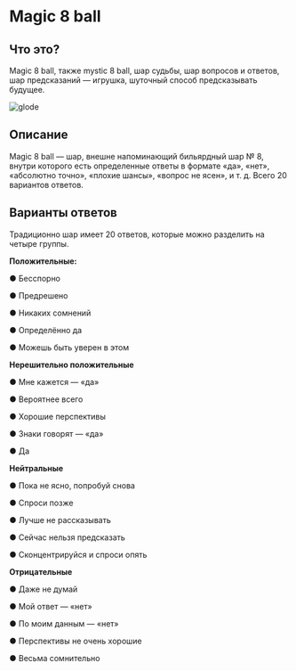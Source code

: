 # Magic 8 ball
## Что это?
Magic 8 ball, также mystic 8 ball, шар судьбы, шар вопросов и ответов, шар предсказаний — игрушка, шуточный способ предсказывать будущее.

![glode](https://user-images.githubusercontent.com/61190147/91641009-4d063580-ea2a-11ea-8193-b8886812a23a.jpeg)
## Описание
Magic 8 ball — шар, внешне напоминающий бильярдный шар № 8, внутри которого есть определенные ответы в формате «да», «нет», «абсолютно точно», «плохие шансы», «вопрос не ясен», и т. д. Всего 20 вариантов ответов.
## Варианты ответов
Традиционно шар имеет 20 ответов, которые можно разделить на четыре группы.

<b>Положительные:</b>

● Бесспорно

● Предрешено

● Никаких сомнений

● Определённо да

● Можешь быть уверен в этом

<b>Нерешительно положительные</b>

● Мне кажется — «да»

● Вероятнее всего

● Хорошие перспективы

● Знаки говорят — «да»

● Да

<b>Нейтральные</b>

● Пока не ясно, попробуй снова

● Спроси позже

● Лучше не рассказывать

● Сейчас нельзя предсказать

● Сконцентрируйся и спроси опять

<b>Отрицательные</b>

● Даже не думай

● Мой ответ — «нет»

● По моим данным — «нет»

● Перспективы не очень хорошие

● Весьма сомнительно
